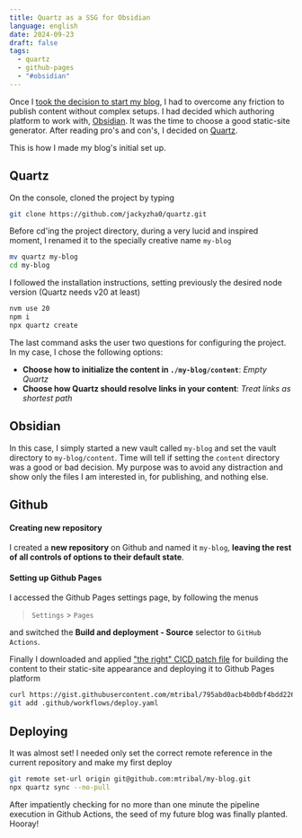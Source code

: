 ```yaml
---
title: Quartz as a SSG for Obsidian
language: english
date: 2024-09-23
draft: false
tags:
  - quartz
  - github-pages
  - "#obsidian"
---
```

Once I [took the decision to start my blog](index), I had to overcome any friction to publish content without complex setups. I had decided which authoring platform to work with, [Obsidian](https://obsidian.md/). It was the time to choose a good static-site generator. After reading pro's and con's, I decided on [Quartz](https://quartz.jzhao.xyz/).

This is how I made my blog's initial set up.

## Quartz
 
On the console, cloned the project by typing 
```bash
git clone https://github.com/jackyzha0/quartz.git
```

Before cd'ing the project directory, during a very lucid and inspired moment, I renamed it to the specially creative name `my-blog`
```bash
mv quartz my-blog
cd my-blog
```

I followed the installation instructions, setting previously the desired node version (Quartz needs v20 at least)
```bash
nvm use 20
npm i
npx quartz create
```

The last command asks the user two questions for configuring the project. In my case, I chose the following options:
- **Choose how to initialize the content in `./my-blog/content`**: *Empty Quartz*
- **Choose how Quartz should resolve links in your content**: *Treat links as shortest path*

## Obsidian

In this case, I simply started a new vault called `my-blog` and set the vault directory to `my-blog/content`. Time will tell if setting the `content` directory was a good or bad decision. My purpose was to avoid any distraction and show only the files I am interested in, for publishing, and nothing else.

## Github

#### Creating new repository
I created a **new repository** on Github and named it `my-blog`, **leaving the rest of all controls of options to their default state**.

#### Setting up Github Pages
I accessed the Github Pages settings page, by following the menus
>`Settings` > `Pages`

and switched the **Build and deployment - Source** selector to `GitHub Actions`.

Finally I downloaded and applied ["the right" CICD patch file](https://gist.github.com/mtribal/795abd0acb4b0dbf4bdd226c4cd38157) for building the content to their static-site appearance and deploying it to Github Pages platform
```bash
curl https://gist.githubusercontent.com/mtribal/795abd0acb4b0dbf4bdd226c4cd38157/raw/16e58cf07f0097217d43887067041025632f2849/deploy.yaml -o .github/workflows/deploy.yaml
git add .github/workflows/deploy.yaml
```

## Deploying

It was almost set! I needed only set the correct remote reference in the current repository and make my first deploy

```bash
git remote set-url origin git@github.com:mtribal/my-blog.git
npx quartz sync --no-pull
```

After impatiently checking for no more than one minute the pipeline execution in Github Actions, the seed of my future blog was finally planted. Hooray!
